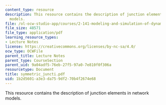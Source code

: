 ```yaml
---
content_type: resource
description: This resource contains the description of junction elements in network
  models.
file: /ol-ocw-studio-app/courses/2-141-modeling-and-simulation-of-dynamic-systems-fall-2006/1b2d5601a3e3da759df270b4f2674e68_symmetric_juncti.pdf
file_size: 48571
file_type: application/pdf
learning_resource_types:
- Lecture Notes
license: https://creativecommons.org/licenses/by-nc-sa/4.0/
ocw_type: OCWFile
parent_title: Lecture Notes
parent_type: CourseSection
parent_uid: 9a04adf5-76eb-27f5-97a0-7e810f0f306a
resourcetype: Document
title: symmetric_juncti.pdf
uid: 1b2d5601-a3e3-da75-9df2-70b4f2674e68
---
```

This resource contains the description of junction elements in network models.